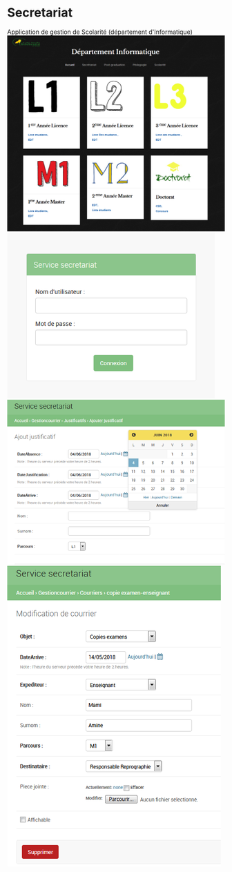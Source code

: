 # Secretariat
Application de gestion de Scolarité (département d'Informatique)
![](screenshots/home.png)
![](screenshots/login.png)
![](screenshots/add.png)
![](screenshots/modif.png)
